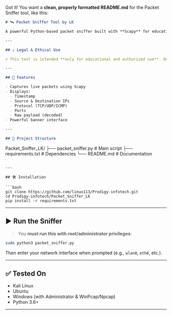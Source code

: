 Got it! You want a **clean, properly formatted README.md** for the Packet Sniffer tool, like this:

```markdown
# 🛰️ Packet Sniffer Tool by LK

A powerful Python-based packet sniffer built with **Scapy** for educational and ethical penetration testing tasks.

---

## ⚠️ Legal & Ethical Use

> This tool is intended **only for educational and authorized use**. Do not run this on networks you do not own or have explicit permission to monitor.

---

## 🎯 Features

- Captures live packets using Scapy
- Displays:
  - Timestamp
  - Source & Destination IPs
  - Protocol (TCP/UDP/ICMP)
  - Ports
  - Raw payload (decoded)
- Powerful banner interface

---

## 📁 Project Structure

```

Packet\_Sniffer\_LK/
├── packet\_sniffer.py       # Main script
├── requirements.txt        # Dependencies
└── README.md               # Documentation

````

---

## 🛠️ Installation

```bash
git clone https://github.com/linux113/Prodigy-infotech.git
cd Prodigy-infotech/Packet_Sniffer_LK
pip install -r requirements.txt
````

---

## ▶️ Run the Sniffer

> You **must run this with root/administrator privileges**:

```bash
sudo python3 packet_sniffer.py
```

Then enter your network interface when prompted (e.g., `wlan0`, `eth0`, etc.).

---

## ✅ Tested On

* Kali Linux
* Ubuntu
* Windows (with Administrator & WinPcap/Npcap)
* Python 3.6+

---

